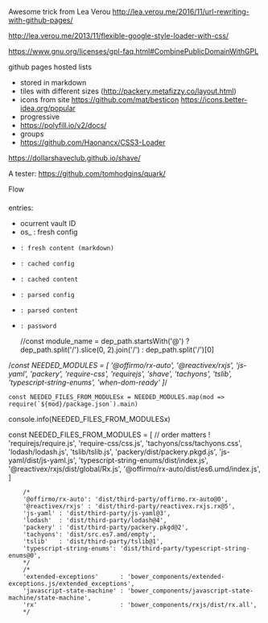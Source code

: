 
Awesome trick from Lea Verou
http://lea.verou.me/2016/11/url-rewriting-with-github-pages/

http://lea.verou.me/2013/11/flexible-google-style-loader-with-css/



https://www.gnu.org/licenses/gpl-faq.html#CombinePublicDomainWithGPL


github pages hosted lists
- stored in markdown
- tiles with different sizes (http://packery.metafizzy.co/layout.html)
- icons from site
  https://github.com/mat/besticon
  https://icons.better-idea.org/popular
- progressive
- https://polyfill.io/v2/docs/
- groups
- https://github.com/Haonancx/CSS3-Loader


https://dollarshaveclub.github.io/shave/


A tester:
https://github.com/tomhodgins/quark/

Flow
####

entries:
- ocurrent vault ID
- os_ : fresh config
-     : fresh content (markdown)
-     : cached config
-     : cached content
-     : parsed config
-     : parsed content
-     : password


	//const module_name = dep_path.startsWith('@') ? dep_path.split('/').slice(0, 2).join('/') : dep_path.split('/')[0]


/*const NEEDED_MODULES = [
	'@offirmo/rx-auto',
	'@reactivex/rxjs',
	'js-yaml',
	'packery',
	'require-css',
	'requirejs',
	'shave',
	'tachyons',
	'tslib',
	'typescript-string-enums',
	'when-dom-ready' ]*/

	const NEEDED_FILES_FROM_MODULESx = NEEDED_MODULES.map(mod => require(`${mod}/package.json`).main)
   console.info(NEEDED_FILES_FROM_MODULESx)

   const NEEDED_FILES_FROM_MODULES = [
   	// order matters !
   	'requirejs/require.js',
   	'require-css/css.js',
   	'tachyons/css/tachyons.css',
   	'lodash/lodash.js',
   	'tslib/tslib.js',
   	'packery/dist/packery.pkgd.js',
   	'js-yaml/dist/js-yaml.js',
   	'typescript-string-enums/dist/index.js',
   	'@reactivex/rxjs/dist/global/Rx.js',
   	'@offirmo/rx-auto/dist/es6.umd/index.js',
   ]



		/*
		'@offirmo/rx-auto': 'dist/third-party/offirmo.rx-auto@0',
		'@reactivex/rxjs' : 'dist/third-party/reactivex.rxjs.rx@5',
		'js-yaml' : 'dist/third-party/js-yaml@3',
		'lodash'  : 'dist/third-party/lodash@4',
		'packery' : 'dist/third-party/packery.pkgd@2',
		'tachyons': 'dist/src.es7.amd/empty',
		'tslib'   : 'dist/third-party/tslib@1',
		'typescript-string-enums': 'dist/third-party/typescript-string-enums@0',
		*/
		/*
		'extended-exceptions'      : 'bower_components/extended-exceptions.js/extended_exceptions',
		'javascript-state-machine' : 'bower_components/javascript-state-machine/state-machine',
		'rx'                       : 'bower_components/rxjs/dist/rx.all',
		*/
